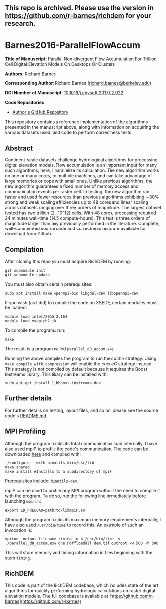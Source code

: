 ## This repo is archived. Please use the version in https://github.com/r-barnes/richdem for your research.

Barnes2016-ParallelFlowAccum
============================

**Title of Manuscript**:
Parallel Non-divergent Flow Accumulation For Trillion Cell Digital Elevation Models On Desktops Or Clusters

**Authors**: Richard Barnes

**Corresponding Author**: Richard Barnes (richard.barnes@berkeley.edu)

**DOI Number of Manuscript**:
[10.1016/j.envsoft.2017.02.022](http://dx.doi.org/10.1016/j.envsoft.2017.02.022)

**Code Repositories**
 * [Author's GitHub Repository](https://github.com/r-barnes/Barnes2016-ParallelFlowAccum)

This repository contains a reference implementation of the algorithms presented
in the manuscript above, along with information on acquiring the various
datasets used, and code to perform correctness tests.



Abstract
--------

Continent-scale datasets challenge hydrological algorithms for processing
digital elevation models. Flow accumulation is an important input for many such
algorithms; here, I parallelize its calculation. The new algorithm works on one
or many cores, or multiple machines, and can take advantage of large memories or
cope with small ones. Unlike previous algorithms, the new algorithm guarantees a
fixed number of memory access and communication events per raster cell. In
testing, the new algorithm ran faster and used fewer resources than previous
algorithms exhibiting ∼30% strong and weak scaling efficiencies up to 48 cores
and linear scaling across datasets ranging over three orders of magnitude. The
largest dataset tested has two trillion (2 · 10^12) cells. With 48 cores,
processing required 24 minutes wall-time (14.5 compute-hours). This test is
three orders of magnitude larger than any previously performed in the
literature. Complete, well-commented source code and correctness tests are
available for download from Github.



Compilation
-----------

After cloning this repo you must acquire RichDEM by running:

    git submodule init
    git submodule update

You must also obtain certain prerequisites:

    sudo apt install make openmpi-bin libgdal-dev libopenmpi-dev

If you wish (as I did) to compile the code on XSEDE, certain modules must be
loaded:

    module load intel/2015.2.164
    module load mvapich2_ib

To compile the programs run:

    make

The result is a program called `parallel_d8_accum.exe`.

Running the above compiles the program to run the _cache_ strategy. Using `make
compile_with_compression` will enable the _cacheC_ strategy instead. This
strategy is not compiled by default because it requires the Boost Iostreams
library. This libary can be installed with:

    sudo apt-get install libboost-iostreams-dev



Further details
---------------

For further details on testing, layout files, and so on, please see the source code's
[README.md](https://github.com/r-barnes/richdem/blob/master/programs/parallel_d8_accum/README.md).



MPI Profiling
-------------
Although the program tracks its total communication load internally, I have also
used [mpiP](http://mpip.sourceforge.net/) to profile the code's communication.
The code can be downloaded [here](http://mpip.sourceforge.net/) and compiled
with:

    ./configure --with-binutils-dir=/usr/lib
    make shared
    make install #Installs to a subdirectory of mpiP

Prerequisites include: `binutils-dev`.

mpiP can be used to profile _any_ MPI program without the need to compile it
with the program. To do so, run the following line immediately before launching
`mpirun`:

    export LD_PRELOAD=path/to/libmpiP.so

Although the program tracks its maximum memory requirements internally, I have
also used `/usr/bin/time` to record this. An example of such an invocation is:

    mpirun -output-filename timing -n 4 /usr/bin/time -v ./parallel_d8_accum.exe one @offloadall dem.tif outroot -w 500 -h 500

This will store memory and timing information in files beginning with the stem
`timing`.



RichDEM
-------

This code is part of the RichDEM codebase, which includes state of the art
algorithms for quickly performing hydrologic calculations on raster digital
elevation models. The full codebase is available at
[https://github.com/r-barnes](https://github.com/r-barnes)
